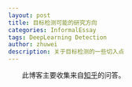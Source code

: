 ```yaml
---
layout: post
title: 目标检测可能的研究方向
categories: InformalEssay
tags: DeepLearning Detection
author: zhuwei
description: 关于目标检测的一些切入点
---
```


                            
&emsp;&emsp;此博客主要收集来自[知乎](https://www.zhihu.com/question/64861580)的问答。		
